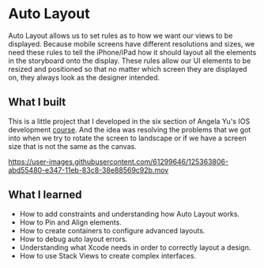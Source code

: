 # Auto Layout 

Auto Layout allows us to set rules as to how we want our views to be displayed. Because mobile screens have different resolutions and sizes, we need these rules to tell the iPhone/iPad how it should layout all the elements in the storyboard onto the display. These rules allow our UI elements to be resized and positioned so that no matter which screen they are displayed on, they always look as the designer intended.

## What I built

This is a little project that I developed in the six section of Angela Yu's IOS development <a href="https://www.udemy.com/course/ios-13-app-development-bootcamp/" target="_blank">course</a>. And the idea was resolving the problems that we got into when we try to rotate the screen to landscape or if we have a screen size that is not the same as the canvas. 

https://user-images.githubusercontent.com/61299646/125363806-abd55480-e347-11eb-83c8-38e88569c92b.mov


## What I learned

* How to add constraints and understanding how Auto Layout works.
* How to Pin and Align elements.
* How to create containers to configure advanced layouts.
* How to debug auto layout errors.
* Understanding what Xcode needs in order to correctly layout a design.
* How to use Stack Views to create complex interfaces.



